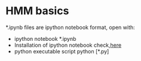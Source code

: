 # HMM basics #

*.ipynb files are ipython notebook format, open with:
- ipython notebook *.ipynb
- Installation of ipython notebook check,[here](http://ipython.org/ipython-doc/stable/install/install.html)
- python executable script python [*.py]
